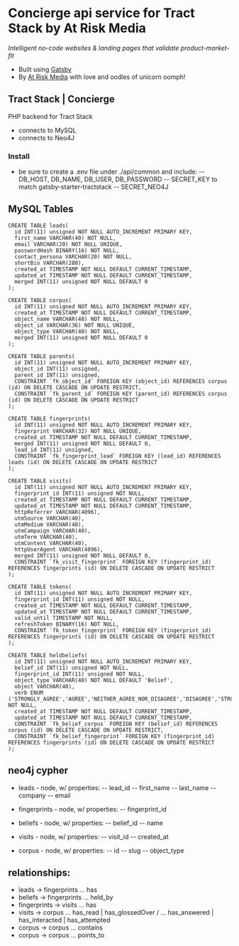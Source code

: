 # Concierge api service for Tract Stack by At Risk Media

_Intelligent no-code websites & landing pages that validate product-market-fit_

- Built using [Gatsby](https://gatsbyjs.com)
- By [At Risk Media](https://atriskmedia.com) with love and oodles of unicorn oomph!


## Tract Stack | Concierge

PHP backend for Tract Stack
- connects to MySQL
- connects to Neo4J

### Install
- be sure to create a .env file under ./api/common and include:
-- DB_HOST, DB_NAME, DB_USER, DB_PASSWORD
-- SECRET_KEY to match gatsby-starter-tractstack
-- SECRET_NEO4J


## MySQL Tables

```
CREATE TABLE leads(
  id INT(11) unsigned NOT NULL AUTO_INCREMENT PRIMARY KEY,
  first_name VARCHAR(40) NOT NULL,
  email VARCHAR(20) NOT NULL UNIQUE,
  passwordHash BINARY(16) NOT NULL,
  contact_persona VARCHAR(20) NOT NULL,
  shortBio VARCHAR(280),
  created_at TIMESTAMP NOT NULL DEFAULT CURRENT_TIMESTAMP,
  updated_at TIMESTAMP NOT NULL DEFAULT CURRENT_TIMESTAMP,
  merged INT(11) unsigned NOT NULL DEFAULT 0
);

CREATE TABLE corpus(
  id INT(11) unsigned NOT NULL AUTO_INCREMENT PRIMARY KEY,
  created_at TIMESTAMP NOT NULL DEFAULT CURRENT_TIMESTAMP,
  object_name VARCHAR(48) NOT NULL,
  object_id VARCHAR(36) NOT NULL UNIQUE,
  object_type VARCHAR(40) NOT NULL,
  merged INT(11) unsigned NOT NULL DEFAULT 0
);

CREATE TABLE parents(
  id INT(11) unsigned NOT NULL AUTO_INCREMENT PRIMARY KEY,
  object_id INT(11) unsigned,
  parent_id INT(11) unsigned,
  CONSTRAINT `fk_object_id` FOREIGN KEY (object_id) REFERENCES corpus (id) ON DELETE CASCADE ON UPDATE RESTRICT,
  CONSTRAINT `fk_parent_id` FOREIGN KEY (parent_id) REFERENCES corpus (id) ON DELETE CASCADE ON UPDATE RESTRICT
);

CREATE TABLE fingerprints(
  id INT(11) unsigned NOT NULL AUTO_INCREMENT PRIMARY KEY,
  fingerprint VARCHAR(32) NOT NULL UNIQUE,
  created_at TIMESTAMP NOT NULL DEFAULT CURRENT_TIMESTAMP,
  merged INT(11) unsigned NOT NULL DEFAULT 0,
  lead_id INT(11) unsigned,
  CONSTRAINT `fk_fingerprint_lead` FOREIGN KEY (lead_id) REFERENCES leads (id) ON DELETE CASCADE ON UPDATE RESTRICT
);

CREATE TABLE visits(
  id INT(11) unsigned NOT NULL AUTO_INCREMENT PRIMARY KEY,
  fingerprint_id INT(11) unsigned NOT NULL,
  created_at TIMESTAMP NOT NULL DEFAULT CURRENT_TIMESTAMP,
  updated_at TIMESTAMP NOT NULL DEFAULT CURRENT_TIMESTAMP,
  httpReferrer VARCHAR(4096),
  utmSource VARCHAR(40),
  utmMedium VARCHAR(40),
  utmCampaign VARCHAR(40),
  utmTerm VARCHAR(40),
  utmContent VARCHAR(40),
  httpUserAgent VARCHAR(4096),
  merged INT(11) unsigned NOT NULL DEFAULT 0,
  CONSTRAINT `fk_visit_fingerprint` FOREIGN KEY (fingerprint_id) REFERENCES fingerprints (id) ON DELETE CASCADE ON UPDATE RESTRICT
);

CREATE TABLE tokens(
  id INT(11) unsigned NOT NULL AUTO_INCREMENT PRIMARY KEY,
  fingerprint_id INT(11) unsigned NOT NULL,
  created_at TIMESTAMP NOT NULL DEFAULT CURRENT_TIMESTAMP,
  updated_at TIMESTAMP NOT NULL DEFAULT CURRENT_TIMESTAMP,
  valid_until TIMESTAMP NOT NULL,
  refreshToken BINARY(16) NOT NULL,
  CONSTRAINT `fk_token_fingerprint` FOREIGN KEY (fingerprint_id) REFERENCES fingerprints (id) ON DELETE CASCADE ON UPDATE RESTRICT
);

CREATE TABLE heldbeliefs(
  id INT(11) unsigned NOT NULL AUTO_INCREMENT PRIMARY KEY,
  belief_id INT(11) unsigned NOT NULL,
  fingerprint_id INT(11) unsigned NOT NULL,
  object_type VARCHAR(40) NOT NULL DEFAULT 'Belief',
  object VARCHAR(40),
  verb ENUM ('STRONGLY_AGREE','AGREE','NEITHER_AGREE_NOR_DISAGREE','DISAGREE','STRONGLY_DISAGREE','INTERESTED','NOT_INTERESTED','YES','NO','TRUE','FALSE','IDENTIFY_AS') NOT NULL,
  created_at TIMESTAMP NOT NULL DEFAULT CURRENT_TIMESTAMP,
  updated_at TIMESTAMP NOT NULL DEFAULT CURRENT_TIMESTAMP,
  CONSTRAINT `fk_belief_corpus` FOREIGN KEY (belief_id) REFERENCES corpus (id) ON DELETE CASCADE ON UPDATE RESTRICT,
  CONSTRAINT `fk_belief_fingerprint` FOREIGN KEY (fingerprint_id) REFERENCES fingerprints (id) ON DELETE CASCADE ON UPDATE RESTRICT
);

```


## neo4j cypher

- leads - node, w/ properties:
-- lead_id
-- first_name
-- last_name
-- company
-- email

- fingerprints - node, w/ properties:
-- fingerprint_id

- beliefs - node, w/ properties:
-- belief_id
-- name

- visits - node, w/ properties:
-- visit_id
-- created_at

- corpus - node, w/ properties:
-- id
-- slug
-- object_type

## relationships:

- leads -> fingerprints ... has
- beliefs -> fingerprints ... held_by
- fingerprints -> visits ... has
- visits -> corpus ... has_read | has_glossedOver / ... has_answered | has_interacted | has_attempted
- corpus -> corpus ... contains
- corpus -> corpus ... points_to

